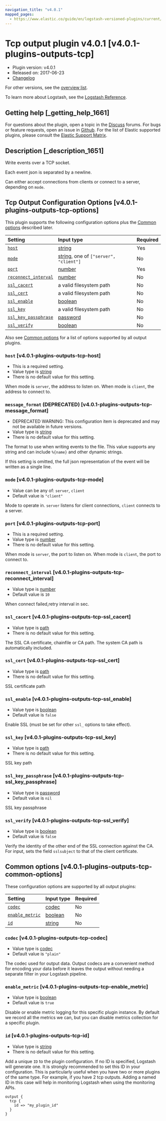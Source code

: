 ```yaml
---
navigation_title: "v4.0.1"
mapped_pages:
  - https://www.elastic.co/guide/en/logstash-versioned-plugins/current/v4.0.1-plugins-outputs-tcp.html
---
```


# Tcp output plugin v4.0.1 [v4.0.1-plugins-outputs-tcp]

* Plugin version: v4.0.1
* Released on: 2017-06-23
* [Changelog](https://github.com/logstash-plugins/logstash-output-tcp/blob/v4.0.1/CHANGELOG.md)

For other versions, see the [overview list](output-tcp-index.md).

To learn more about Logstash, see the [Logstash Reference](https://www.elastic.co/guide/en/logstash/current/index.html).

## Getting help [_getting_help_1661]

For questions about the plugin, open a topic in the [Discuss](http://discuss.elastic.co) forums. For bugs or feature requests, open an issue in [Github](https://github.com/logstash-plugins/logstash-output-tcp). For the list of Elastic supported plugins, please consult the [Elastic Support Matrix](https://www.elastic.co/support/matrix#matrix_logstash_plugins).

## Description [_description_1651]

Write events over a TCP socket.

Each event json is separated by a newline.

Can either accept connections from clients or connect to a server, depending on `mode`.

## Tcp Output Configuration Options [v4.0.1-plugins-outputs-tcp-options]

This plugin supports the following configuration options plus the [Common options](v4-0-1-plugins-outputs-tcp.md#v4.0.1-plugins-outputs-tcp-common-options) described later.

| Setting | Input type | Required |
| :- | :- | :- |
| [`host`](v4-0-1-plugins-outputs-tcp.md#v4.0.1-plugins-outputs-tcp-host) | [string](/lsr/value-types.md#string) | Yes |
| [`mode`](v4-0-1-plugins-outputs-tcp.md#v4.0.1-plugins-outputs-tcp-mode) | [string](/lsr/value-types.md#string), one of `["server", "client"]` | No |
| [`port`](v4-0-1-plugins-outputs-tcp.md#v4.0.1-plugins-outputs-tcp-port) | [number](/lsr/value-types.md#number) | Yes |
| [`reconnect_interval`](v4-0-1-plugins-outputs-tcp.md#v4.0.1-plugins-outputs-tcp-reconnect_interval) | [number](/lsr/value-types.md#number) | No |
| [`ssl_cacert`](v4-0-1-plugins-outputs-tcp.md#v4.0.1-plugins-outputs-tcp-ssl_cacert) | a valid filesystem path | No |
| [`ssl_cert`](v4-0-1-plugins-outputs-tcp.md#v4.0.1-plugins-outputs-tcp-ssl_cert) | a valid filesystem path | No |
| [`ssl_enable`](v4-0-1-plugins-outputs-tcp.md#v4.0.1-plugins-outputs-tcp-ssl_enable) | [boolean](/lsr/value-types.md#boolean) | No |
| [`ssl_key`](v4-0-1-plugins-outputs-tcp.md#v4.0.1-plugins-outputs-tcp-ssl_key) | a valid filesystem path | No |
| [`ssl_key_passphrase`](v4-0-1-plugins-outputs-tcp.md#v4.0.1-plugins-outputs-tcp-ssl_key_passphrase) | [password](/lsr/value-types.md#password) | No |
| [`ssl_verify`](v4-0-1-plugins-outputs-tcp.md#v4.0.1-plugins-outputs-tcp-ssl_verify) | [boolean](/lsr/value-types.md#boolean) | No |

Also see [Common options](v4-0-1-plugins-outputs-tcp.md#v4.0.1-plugins-outputs-tcp-common-options) for a list of options supported by all output plugins.

### `host` [v4.0.1-plugins-outputs-tcp-host]

* This is a required setting.
* Value type is [string](/lsr/value-types.md#string)
* There is no default value for this setting.

When mode is `server`, the address to listen on. When mode is `client`, the address to connect to.

### `message_format` (DEPRECATED) [v4.0.1-plugins-outputs-tcp-message_format]

* DEPRECATED WARNING: This configuration item is deprecated and may not be available in future versions.
* Value type is [string](/lsr/value-types.md#string)
* There is no default value for this setting.

The format to use when writing events to the file. This value supports any string and can include `%{name}` and other dynamic strings.

If this setting is omitted, the full json representation of the event will be written as a single line.

### `mode` [v4.0.1-plugins-outputs-tcp-mode]

* Value can be any of: `server`, `client`
* Default value is `"client"`

Mode to operate in. `server` listens for client connections, `client` connects to a server.

### `port` [v4.0.1-plugins-outputs-tcp-port]

* This is a required setting.
* Value type is [number](/lsr/value-types.md#number)
* There is no default value for this setting.

When mode is `server`, the port to listen on. When mode is `client`, the port to connect to.

### `reconnect_interval` [v4.0.1-plugins-outputs-tcp-reconnect_interval]

* Value type is [number](/lsr/value-types.md#number)
* Default value is `10`

When connect failed,retry interval in sec.

### `ssl_cacert` [v4.0.1-plugins-outputs-tcp-ssl_cacert]

* Value type is [path](/lsr/value-types.md#path)
* There is no default value for this setting.

The SSL CA certificate, chainfile or CA path. The system CA path is automatically included.

### `ssl_cert` [v4.0.1-plugins-outputs-tcp-ssl_cert]

* Value type is [path](/lsr/value-types.md#path)
* There is no default value for this setting.

SSL certificate path

### `ssl_enable` [v4.0.1-plugins-outputs-tcp-ssl_enable]

* Value type is [boolean](/lsr/value-types.md#boolean)
* Default value is `false`

Enable SSL (must be set for other `ssl_` options to take effect).

### `ssl_key` [v4.0.1-plugins-outputs-tcp-ssl_key]

* Value type is [path](/lsr/value-types.md#path)
* There is no default value for this setting.

SSL key path

### `ssl_key_passphrase` [v4.0.1-plugins-outputs-tcp-ssl_key_passphrase]

* Value type is [password](/lsr/value-types.md#password)
* Default value is `nil`

SSL key passphrase

### `ssl_verify` [v4.0.1-plugins-outputs-tcp-ssl_verify]

* Value type is [boolean](/lsr/value-types.md#boolean)
* Default value is `false`

Verify the identity of the other end of the SSL connection against the CA. For input, sets the field `sslsubject` to that of the client certificate.

## Common options [v4.0.1-plugins-outputs-tcp-common-options]

These configuration options are supported by all output plugins:

| Setting | Input type | Required |
| :- | :- | :- |
| [`codec`](v4-0-1-plugins-outputs-tcp.md#v4.0.1-plugins-outputs-tcp-codec) | [codec](/lsr/value-types.md#codec) | No |
| [`enable_metric`](v4-0-1-plugins-outputs-tcp.md#v4.0.1-plugins-outputs-tcp-enable_metric) | [boolean](/lsr/value-types.md#boolean) | No |
| [`id`](v4-0-1-plugins-outputs-tcp.md#v4.0.1-plugins-outputs-tcp-id) | [string](/lsr/value-types.md#string) | No |

### `codec` [v4.0.1-plugins-outputs-tcp-codec]

* Value type is [codec](/lsr/value-types.md#codec)
* Default value is `"plain"`

The codec used for output data. Output codecs are a convenient method for encoding your data before it leaves the output without needing a separate filter in your Logstash pipeline.

### `enable_metric` [v4.0.1-plugins-outputs-tcp-enable_metric]

* Value type is [boolean](/lsr/value-types.md#boolean)
* Default value is `true`

Disable or enable metric logging for this specific plugin instance. By default we record all the metrics we can, but you can disable metrics collection for a specific plugin.

### `id` [v4.0.1-plugins-outputs-tcp-id]

* Value type is [string](/lsr/value-types.md#string)
* There is no default value for this setting.

Add a unique `ID` to the plugin configuration. If no ID is specified, Logstash will generate one. It is strongly recommended to set this ID in your configuration. This is particularly useful when you have two or more plugins of the same type. For example, if you have 2 tcp outputs. Adding a named ID in this case will help in monitoring Logstash when using the monitoring APIs.

```
output {
  tcp {
    id => "my_plugin_id"
  }
}
```

